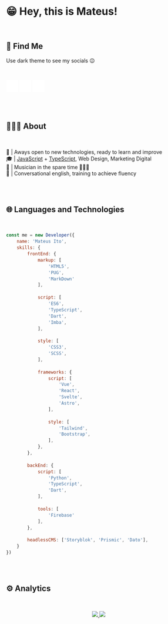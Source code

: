 # 😁 Hey, this is Mateus!

<br>

## 👥 Find Me

Use dark theme to see my socials 😉

<br>

<a href="https://linkedin.com/in/mateus-ito"><img src="./assets/redes-sociais/linkedin.svg" width="32px" /></a>
<a href="https://codepen.io/mateus-ito"><img src="./assets/redes-sociais/codepen.svg" width="32px" /></a>
<a href="https://instagram.com/mateus_ito_silva/"><img src="./assets/redes-sociais/instagram.svg" width="32px" /></a>

<br>
<br>

## 👩🏻‍💻 About

<br>

📖 | Aways open to new technologies, ready to learn and improve \
🎓 | [JavaScript](https://developer.mozilla.org/pt-BR/docs/Learn/JavaScript) + [TypeScript](https://www.typescriptlang.org/docs/), Web Design, Marketing Digital \
🎵 | Musician in the spare time 🎸🎹🎤\
💬 | Conversational english, training to achieve fluency

<br>
<br>

## 🌐 Languages and Technologies

<br>

```javascript
const me = new Developer({
    name: 'Mateus Ito',
    skills: {
        frontEnd: {
            markup: [
                'HTML5', 
                'PUG', 
                'MarkDown'
            ],

            script: [
                'ES6',
                'TypeScript',
                'Dart',
                'Imba',
            ],

            style: [
                'CSS3',
                'SCSS',
            ],
            
            frameworks: {
                script: [
                    'Vue',
                    'React',
                    'Svelte',
                    'Astro',
                ],
                
                style: [
                    'Tailwind',
                    'Bootstrap',
                ],
            },
        },

        backEnd: {
            script: [
                'Python',
                'TypeScript',
                'Dart',
            ],
            
            tools: [
                'Firebase'
            ],
        },

        headlessCMS: ['Storyblok', 'Prismic', 'Dato'],
    }
})
```

<br>
<br>

## ⚙ Analytics

<br>

<p align="center">
    <a href="https://github.com/jos620">
        <img height="180em" src="https://github-readme-stats-eight-theta.vercel.app/api?username=jos620&show_icons=true&theme=algolia&include_all_commits=true&count_private=true"/>
        <img height="180em" src="https://github-readme-stats-eight-theta.vercel.app/api/top-langs/?username=jos620&layout=compact&langs_count=8&theme=algolia"/>
    </a>
</p>

<br>
